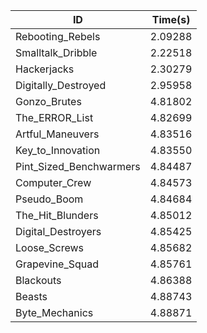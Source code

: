 |ID|Time(s)|
|-|-|
|Rebooting_Rebels|2.09288|
|Smalltalk_Dribble|2.22518|
|Hackerjacks|2.30279|
|Digitally_Destroyed|2.95958|
|Gonzo_Brutes|4.81802|
|The_ERROR_List|4.82699|
|Artful_Maneuvers|4.83516|
|Key_to_Innovation|4.83550|
|Pint_Sized_Benchwarmers|4.84487|
|Computer_Crew|4.84573|
|Pseudo_Boom|4.84684|
|The_Hit_Blunders|4.85012|
|Digital_Destroyers|4.85425|
|Loose_Screws|4.85682|
|Grapevine_Squad|4.85761|
|Blackouts|4.86388|
|Beasts|4.88743|
|Byte_Mechanics|4.88871|
